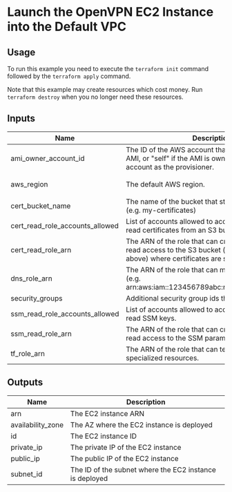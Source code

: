 # Launch the OpenVPN EC2 Instance into the Default VPC #

## Usage ##

To run this example you need to execute the `terraform init` command
followed by the `terraform apply` command.

Note that this example may create resources which cost money. Run
`terraform destroy` when you no longer need these resources.

## Inputs ##

| Name | Description | Type | Default | Required |
|------|-------------|------|---------|:-----:|
| ami_owner_account_id | The ID of the AWS account that owns the OpenVPN AMI, or "self" if the AMI is owned by the same account as the provisioner. | `string` | `"self"` | no |
| aws_region | The default AWS region. | `string` | `"us-east-2"` | no |
| cert_bucket_name | The name of the bucket that stores the certificates. (e.g. my-certificates) | `string` | n/a | yes |
| cert_read_role_accounts_allowed | List of accounts allowed to access the role that can read certificates from an S3 bucket. | `list(string)` | `[]` | no |
| cert_read_role_arn | The ARN of the role that can create roles to have read access to the S3 bucket ('cert_bucket_name' above) where certificates are stored. | `string` | n/a | yes |
| dns_role_arn | The ARN of the role that can modify route53 DNS. (e.g. arn:aws:iam::123456789abc:role/ModifyPublicDNS) | `string` | n/a | yes |
| security_groups | Additional security group ids the server will join. | `list(string)` | `[]` | no |
| ssm_read_role_accounts_allowed | List of accounts allowed to access the role that can read SSM keys. | `list(string)` | `[]` | no |
| ssm_read_role_arn | The ARN of the role that can create roles to have read access to the SSM parameters. | `string` | n/a | yes |
| tf_role_arn | The ARN of the role that can terraform non-specialized resources. | `string` | n/a | yes |

## Outputs ##

| Name | Description |
|------|-------------|
| arn | The EC2 instance ARN |
| availability_zone | The AZ where the EC2 instance is deployed |
| id | The EC2 instance ID |
| private_ip | The private IP of the EC2 instance |
| public_ip | The public IP of the EC2 instance |
| subnet_id | The ID of the subnet where the EC2 instance is deployed |
